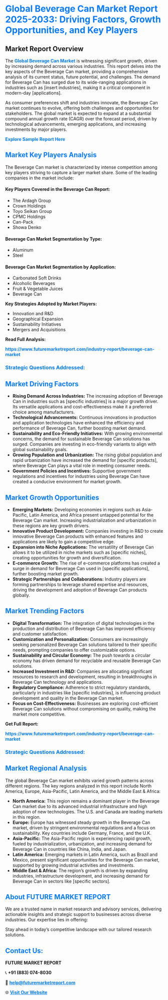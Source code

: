 <h1 style="color: #007BFF;">Global Beverage Can Market Report 2025-2033: Driving Factors, Growth Opportunities, and Key Players</h1>

<section id="overview">
<h2>Market Report Overview</h2>
<p>The <a href="https://www.futuremarketreport.com/industry-report/beverage-can-market" style="color: #007BFF; text-decoration: none;"><strong>Global Beverage Can Market</strong></a> is witnessing significant growth, driven by increasing demand across various industries. This report delves into the key aspects of the Beverage Can market, providing a comprehensive analysis of its current status, future potential, and challenges. The demand for Beverage Can has surged due to its wide-ranging applications in industries such as [insert industries], making it a critical component in modern-day [applications].</p>
<p>As consumer preferences shift and industries innovate, the Beverage Can market continues to evolve, offering both challenges and opportunities for stakeholders. The global market is expected to expand at a substantial compound annual growth rate (CAGR) over the forecast period, driven by technological advancements, emerging applications, and increasing investments by major players.</p>
</section>

<section id="overview">
<p><a href="https://www.futuremarketreport.com/request-sample/reportId=120347" style="color: #007BFF; text-decoration: none;"><strong>Explore Sample Report Here</strong></a></p>
</section>

<section id="key-players">
<h2 style="color: #007BFF;">Market Key Players Analysis</h2>
<p>The Beverage Can market is characterized by intense competition among key players striving to capture a larger market share. Some of the leading companies in the market include:</p>
<h4>Key Players Covered in the Beverage Can Report:</h4>
<ul><li>The Ardagh Group</li><li>Crown Holdings</li><li>Toyo Seikan Group</li><li>CPMC Holdings</li><li>Can-Pack</li><li>Showa Denko</li></ul>
<h4>Beverage Can Market Segmentation by Type:</h4>
<ul><li>Aluminum</li><li>Steel</li></ul>

<h4>Beverage Can Market Segmentation by Application:</h4>
<ul><li>Carbonated Soft Drinks</li><li>Alcoholic Beverages</li><li>Fruit &amp; Vegetable Juices</li><li>Beverage Can</li></ul>
<p><strong>Key Strategies Adopted by Market Players:</strong></p>
<ul>
<li>Innovation and R&D</li>
<li>Geographical Expansion</li>
<li>Sustainability Initiatives</li>
<li>Mergers and Acquisitions</li>
</ul>
</section>

<section>
<p><strong>Read Full Analysis: </strong></p><a href="https://www.futuremarketreport.com/industry-report/beverage-can-market" style="color: #007BFF; text-decoration: none;"><strong>https://www.futuremarketreport.com/industry-report/beverage-can-market</strong></a>
<h3 style="color: #007BFF;">Strategic Questions Addressed:</h3>
</section>

<section id="driving-factors">
<h2 style="color: #007BFF;">Market Driving Factors</h2>
<ul>
<li><strong>Rising Demand Across Industries:</strong> The increasing adoption of Beverage Can in industries such as [specific industries] is a major growth driver. Its versatile applications and cost-effectiveness make it a preferred choice among manufacturers.</li>
<li><strong>Technological Advancements:</strong> Continuous innovations in production and application technologies have enhanced the efficiency and performance of Beverage Can, further boosting market demand.</li>
<li><strong>Sustainability and Eco-Friendly Initiatives:</strong> With growing environmental concerns, the demand for sustainable Beverage Can solutions has surged. Companies are investing in eco-friendly variants to align with global sustainability goals.</li>
<li><strong>Growing Population and Urbanization:</strong> The rising global population and rapid urbanization have increased the demand for [specific products], where Beverage Can plays a vital role in meeting consumer needs.</li>
<li><strong>Government Policies and Incentives:</strong> Supportive government regulations and incentives for industries using Beverage Can have created a conducive environment for market growth.</li>
</ul>
</section>

<section id="growth-opportunities">
<h2 style="color: #007BFF;">Market Growth Opportunities</h2>
<ul>
<li><strong>Emerging Markets:</strong> Developing economies in regions such as Asia-Pacific, Latin America, and Africa present untapped potential for the Beverage Can market. Increasing industrialization and urbanization in these regions are key growth drivers.</li>
<li><strong>Innovative Product Development:</strong> Companies investing in R&D to create innovative Beverage Can products with enhanced features and applications are likely to gain a competitive edge.</li>
<li><strong>Expansion into Niche Applications:</strong> The versatility of Beverage Can allows it to be utilized in niche markets such as [specific niches], creating opportunities for growth and diversification.</li>
<li><strong>E-commerce Growth:</strong> The rise of e-commerce platforms has created a surge in demand for Beverage Can used in [specific applications], further boosting market growth.</li>
<li><strong>Strategic Partnerships and Collaborations:</strong> Industry players are forming partnerships to leverage shared expertise and resources, driving the development and adoption of Beverage Can products globally.</li>
</ul>
</section>

<section id="trending-factors">
<h2 style="color: #007BFF;">Market Trending Factors</h2>
<ul>
<li><strong>Digital Transformation:</strong> The integration of digital technologies in the production and distribution of Beverage Can has improved efficiency and customer satisfaction.</li>
<li><strong>Customization and Personalization:</strong> Consumers are increasingly seeking personalized Beverage Can solutions tailored to their specific needs, prompting companies to offer customizable options.</li>
<li><strong>Sustainability and Circular Economy:</strong> The push towards a circular economy has driven demand for recyclable and reusable Beverage Can solutions.</li>
<li><strong>Increased Investment in R&D:</strong> Companies are allocating significant resources to research and development, resulting in breakthroughs in Beverage Can technology and applications.</li>
<li><strong>Regulatory Compliance:</strong> Adherence to strict regulatory standards, particularly in industries like [specific industries], is influencing product development and quality in the Beverage Can market.</li>
<li><strong>Focus on Cost-Effectiveness:</strong> Businesses are exploring cost-efficient Beverage Can solutions without compromising on quality, making the market more competitive.</li>
</ul>
</section>

<section>
<p><strong>Get Full Report: </strong></p><a href="https://www.futuremarketreport.com/industry-report/beverage-can-market" style="color: #007BFF; text-decoration: none;"><strong>https://www.futuremarketreport.com/industry-report/beverage-can-market</strong></a>
<h3 style="color: #007BFF;">Strategic Questions Addressed:</h3>
</section>


<section id="regional-analysis">
<h2 style="color: #007BFF;">Market Regional Analysis</h2>
<p>The global Beverage Can market exhibits varied growth patterns across different regions. The key regions analyzed in this report include North America, Europe, Asia-Pacific, Latin America, and the Middle East & Africa:</p>
<ul>
<li><strong>North America:</strong> This region remains a dominant player in the Beverage Can market due to its advanced industrial infrastructure and high adoption of new technologies. The U.S. and Canada are leading markets in this region.</li>
<li><strong>Europe:</strong> Europe has witnessed steady growth in the Beverage Can market, driven by stringent environmental regulations and a focus on sustainability. Key countries include Germany, France, and the U.K.</li>
<li><strong>Asia-Pacific:</strong> The Asia-Pacific region is experiencing rapid growth, fueled by industrialization, urbanization, and increasing demand for Beverage Can in countries like China, India, and Japan.</li>
<li><strong>Latin America:</strong> Emerging markets in Latin America, such as Brazil and Mexico, present significant opportunities for the Beverage Can market, supported by growing industrial activities and investments.</li>
<li><strong>Middle East & Africa:</strong> The region’s growth is driven by expanding industries, infrastructure development, and increasing demand for Beverage Can in sectors like [specific sectors].</li>
</ul>
</section>

<footer>
<h2 style="color: #007BFF;">About FUTURE MARKET REPORT</h2>
<p>We are a trusted name in market research and advisory services, delivering actionable insights and strategic support to businesses across diverse industries. Our expertise lies in offering:</p>

<p>Stay ahead in today’s competitive landscape with our tailored research solutions.</p>

<h2 style="color: #007BFF;">Contact Us:</h2>
<p><strong>FUTURE MARKET REPORT</strong></p>
<p>📞 <strong>+91 (883) 074-8030</strong></p>
<p>📧 <strong><a href="mailto:help@futuremarketreport.com" style="color: #007BFF;">help@futuremarketreport.com</a></strong></p>
<p>🌐 <strong><a href="https://www.futuremarketreport.com/" style="color: #007BFF;">Visit Our Website</a></strong></p>
</footer>